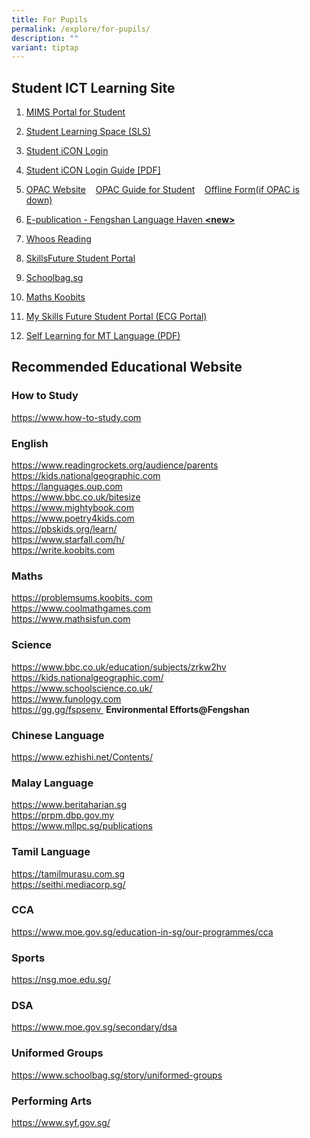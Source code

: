 ```yaml
---
title: For Pupils
permalink: /explore/for-pupils/
description: ""
variant: tiptap
---
```

<h2>Student ICT Learning Site</h2>
<ol data-tight="true" class="tight">
<li>
<p><a href="https://idp.mims.moe.gov.sg/" rel="noopener noreferrer nofollow" target="_blank">MIMS Portal for Student</a>
</p>
</li>
<li>
<p><a href="https://vle.learning.moe.edu.sg/login" rel="noopener noreferrer nofollow" target="_blank">Student Learning Space (SLS)</a>
</p>
</li>
<li>
<p><a href="https://workspace.google.com/dashboard" rel="noopener noreferrer nofollow" target="_blank">Student iCON Login</a>
</p>
</li>
<li>
<p><a href="/files/Fengshan%20Document%20Links/Student-iCON-Onboarding-Guide-V21-31-Aug.pdf" rel="noopener noreferrer nofollow" target="_blank">Student iCON Login Guide [PDF]</a>
</p>
</li>
<li>
<p><a href="https://schoolibrary.moe.edu.sg/fengshanpri/cgi-bin/spydus.exe/MSGTRN/WPAC/HOME" rel="noopener noreferrer nofollow" target="_blank">OPAC Website</a>&nbsp;&nbsp;&nbsp;
<a href="/files/Fengshan%20Document%20Links/OPACSERR-Guide-for-Students_V2.pdf" rel="noopener noreferrer nofollow" target="_blank">OPAC Guide for Student</a>&nbsp; &nbsp;&nbsp;<a href="https://for.edu.sg/fsps-lib-borrowform" rel="noopener noreferrer nofollow" target="_blank">Offline Form(if OPAC is down)</a>
</p>
</li>
<li>
<p><a href="https://www.ezhishi.net/FSPSebook/" rel="noopener noreferrer nofollow" target="_blank">E-publication - Fengshan Language Haven </a><strong><a href="https://www.ezhishi.net/FSPSebook/" rel="noopener noreferrer nofollow" target="_blank">&lt;new&gt;</a></strong>
</p>
</li>
<li>
<p><a href="https://www.whooosreading.org/" rel="noopener noreferrer nofollow" target="_blank">Whoos Reading</a>
</p>
</li>
<li>
<p><a href="https://www.myskillsfuture.gov.sg/content/student/en/primary.html" rel="noopener noreferrer nofollow" target="_blank">SkillsFuture Student Portal</a>
</p>
</li>
<li>
<p><a href="https://www.schoolbag.sg/" rel="noopener noreferrer nofollow" target="_blank">Schoolbag.sg</a>
</p>
</li>
<li>
<p><a href="https://member.koobits.com/?utm_source=web_nav&amp;utm_medium=btn&amp;utm_campaign=k21web&amp;utm_content=login" rel="noopener noreferrer nofollow" target="_blank">Maths Koobits</a>
</p>
</li>
<li>
<p><a href="https://for.edu.sg/fsps-myskillsfuture" rel="noopener noreferrer nofollow" target="_blank">My Skills Future Student Portal (ECG Portal)</a>
</p>
</li>
<li>
<p><a href="/files/Fengshan Document Links/ICT_Pre_Assembly_Sharing_ezhishi.pdf" rel="noopener noreferrer nofollow" target="_blank">Self Learning for MT Language (PDF)</a>
</p>
</li>
</ol>
<h2>Recommended Educational Website</h2>
<h3>How to Study</h3>
<p><a href="https://www.how-to-study.com/" rel="noopener noreferrer nofollow" target="_blank">https://www.how-to-study.com</a>
</p>
<h3>English</h3>
<p><a href="https://www.readingrockets.org/audience/parents" rel="noopener noreferrer nofollow" target="_blank">https://www.readingrockets.org/audience/parents</a> 
<br><a href="https://kids.nationalgeographic.com/" rel="noopener noreferrer nofollow" target="_blank">https://kids.nationalgeographic.com</a> 
<br><a href="https://languages.oup.com/" rel="noopener noreferrer nofollow" target="_blank">https://languages.oup.com</a> 
<br><a href="https://www.bbc.co.uk/bitesize" rel="noopener noreferrer nofollow" target="_blank">https://www.bbc.co.uk/bitesize</a> 
<br><a href="https://www.mightybook.com/" rel="noopener noreferrer nofollow" target="_blank">https://www.mightybook.com</a> 
<br><a href="https://www.poetry4kids.com/" rel="noopener noreferrer nofollow" target="_blank">https://www.poetry4kids.com</a> 
<br><a href="https://pbskids.org/learn/" rel="noopener noreferrer nofollow" target="_blank">https://pbskids.org/learn/</a> 
<br><a href="https://www.starfall.com/h/" rel="noopener noreferrer nofollow" target="_blank">https://www.starfall.com/h/</a> 
<br><a href="https://write.koobits.com/" rel="noopener noreferrer nofollow" target="_blank">https://write.koobits.com</a>
</p>
<h3>Maths</h3>
<p><a href="https://problemsums.koobits.%20com/" rel="noopener noreferrer nofollow" target="_blank">https://problemsums.koobits. com</a> 
<br><a href="https://www.coolmathgames.com/" rel="noopener noreferrer nofollow" target="_blank">https://www.coolmathgames.com</a> 
<br><a href="https://www.mathsisfun.com/" rel="noopener noreferrer nofollow" target="_blank">https://www.mathsisfun.com</a>
</p>
<h3>Science</h3>
<p><a href="https://www.bbc.co.uk/education/subjects/zrkw2hv" rel="noopener noreferrer nofollow" target="_blank">https://www.bbc.co.uk/education/subjects/zrkw2hv</a> 
<br><a href="https://kids.nationalgeographic.com/" rel="noopener noreferrer nofollow" target="_blank">https://kids.nationalgeographic.com/</a> 
<br><a href="https://www.schoolscience.co.uk/" rel="noopener noreferrer nofollow" target="_blank">https://www.schoolscience.co.uk/</a> 
<br><a href="https://www.funology.com/" rel="noopener noreferrer nofollow" target="_blank">https://www.funology.com</a> 
<br><a href="https://gg.gg/fspsenv" rel="noopener noreferrer nofollow" target="_blank">https://gg.gg/fspsenv </a>&nbsp;<strong>Environmental Efforts@Fengshan</strong>
</p>
<h3>Chinese Language</h3>
<p><a href="https://www.ezhishi.net/Contents/" rel="noopener noreferrer nofollow" target="_blank">https://www.ezhishi.net/Contents/</a>
</p>
<p></p>
<h3>Malay Language</h3>
<p><a href="https://www.beritaharian.sg/" rel="noopener noreferrer nofollow" target="_blank">https://www.beritaharian.sg</a> 
<br><a href="https://prpm.dbp.gov.my/" rel="noopener noreferrer nofollow" target="_blank">https://prpm.dbp.gov.my</a> 
<br><a href="https://www.mllpc.sg/publications" rel="noopener noreferrer nofollow" target="_blank">https://www.mllpc.sg/publications</a>
</p>
<h3>Tamil Language</h3>
<p><a href="https://tamilmurasu.com.sg/" rel="noopener noreferrer nofollow" target="_blank">https://tamilmurasu.com.sg</a> 
<br><a href="https://seithi.mediacorp.sg/" rel="noopener noreferrer nofollow" target="_blank">https://seithi.mediacorp.sg/</a>
<br>
</p>
<h3>CCA</h3>
<p><a href="https://www.moe.gov.sg/education-in-sg/our-programmes/cca" rel="noopener noreferrer nofollow" target="_blank">https://www.moe.gov.sg/education-in-sg/our-programmes/cca</a>
</p>
<h3>Sports</h3>
<p><a href="https://nsg.moe.edu.sg/" rel="noopener noreferrer nofollow" target="_blank">https://nsg.moe.edu.sg/</a>
</p>
<h3>DSA</h3>
<p><a href="https://www.moe.gov.sg/secondary/dsa" rel="noopener noreferrer nofollow" target="_blank">https://www.moe.gov.sg/secondary/dsa</a>
</p>
<h3>Uniformed Groups</h3>
<p><a href="https://www.schoolbag.sg/story/uniformed-groups" rel="noopener noreferrer nofollow" target="_blank">https://www.schoolbag.sg/story/uniformed-groups</a>
</p>
<h3>Performing Arts</h3>
<p><a href="https://www.syf.gov.sg/" rel="noopener noreferrer nofollow" target="_blank">https://www.syf.gov.sg/</a>
</p>